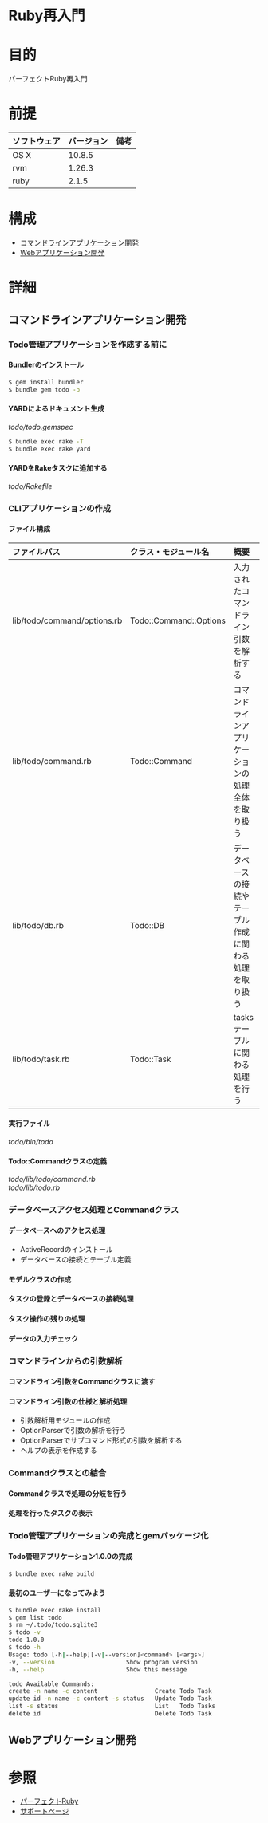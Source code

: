 Ruby再入門
===
# 目的
パーフェクトRuby再入門
# 前提
| ソフトウェア     | バージョン    | 備考         |
|:---------------|:-------------|:------------|
| OS X           |10.8.5        |             |
| rvm       　　　|1.26.3        |             |
| ruby      　　　|2.1.5        |             |

# 構成
+ [コマンドラインアプリケーション開発](#1)
+ [Webアプリケーション開発](#2)

# 詳細
## <a name="1">コマンドラインアプリケーション開発</a>
### Todo管理アプリケーションを作成する前に
#### Bundlerのインストール
```bash
$ gem install bundler
$ bundle gem todo -b
```
#### YARDによるドキュメント生成
_todo/todo.gemspec_

```bash
$ bundle exec rake -T
$ bundle exec rake yard
```

#### YARDをRakeタスクに追加する
_todo/Rakefile_

### CLIアプリケーションの作成
#### ファイル構成
| ファイルパス | クラス・モジュール名 | 概要 |
|:----------|:-----------------|:-----|
|lib/todo/command/options.rb | Todo::Command::Options | 入力されたコマンドライン引数を解析する |
|lib/todo/command.rb | Todo::Command | コマンドラインアプリケーションの処理全体を取り扱う |
|lib/todo/db.rb | Todo::DB | データベースの接続やテーブル作成に関わる処理を取り扱う |
|lib/todo/task.rb | Todo::Task | tasksテーブルに関わる処理を行う |

#### 実行ファイル
_todo/bin/todo_

#### Todo::Commandクラスの定義
_todo/lib/todo/command.rb_  
_todo/lib/todo.rb_  

### データベースアクセス処理とCommandクラス
#### データベースへのアクセス処理
+ ActiveRecordのインストール
+ データベースの接続とテーブル定義

#### モデルクラスの作成

#### タスクの登録とデータベースの接続処理

#### タスク操作の残りの処理

#### データの入力チェック

### コマンドラインからの引数解析

#### コマンドライン引数をCommandクラスに渡す

#### コマンドライン引数の仕様と解析処理

+ 引数解析用モジュールの作成
+ OptionParserで引数の解析を行う
+ OptionParserでサブコマンド形式の引数を解析する
+ ヘルプの表示を作成する

### Commandクラスとの結合

#### Commandクラスで処理の分岐を行う

#### 処理を行ったタスクの表示

### Todo管理アプリケーションの完成とgemパッケージ化

#### Todo管理アプリケーション1.0.0の完成
```bash
$ bundle exec rake build
```

#### 最初のユーザーになってみよう
```bash
$ bundle exec rake install
$ gem list todo
$ rm ~/.todo/todo.sqlite3
$ todo -v
todo 1.0.0
$ todo -h
Usage: todo [-h|--help][-v|--version]<command> [<args>]
-v, --version                    Show program version
-h, --help                       Show this message

todo Available Commands:
create -n name -c content                Create Todo Task
update id -n name -c content -s status   Update Todo Task
list -s status                           List   Todo Tasks
delete id                                Delete Todo Task
```

## <a name="2">Webアプリケーション開発</a>

# 参照
+ [パーフェクトRuby](http://gihyo.jp/book/2013/978-4-7741-5879-2)
+ [サポートページ](http://gihyo.jp/book/2013/978-4-7741-5879-2/support)

